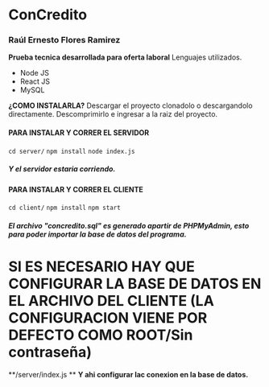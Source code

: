 # ConCredito
### Raúl Ernesto Flores Ramirez
**Prueba tecnica desarrollada para oferta laboral**
Lenguajes utilizados.
- Node JS
- React JS
- MySQL

**¿COMO INSTALARLA?**
Descargar el proyecto clonadolo o descargandolo directamente.
Descomprimirlo e ingresar a la raiz del proyecto.
#### **PARA INSTALAR Y CORRER EL SERVIDOR**
`cd server/`
`npm install`
`node index.js`

##### Y el servidor estaria corriendo.
#### **PARA INSTALAR Y CORRER EL CLIENTE**
`cd client/`
`npm install`
`npm start`

##### El archivo "concredito.sql" es generado apartir de PHPMyAdmin, esto para poder importar la base de datos del programa.

# SI ES NECESARIO HAY QUE CONFIGURAR LA BASE DE DATOS EN EL ARCHIVO DEL CLIENTE (LA CONFIGURACION VIENE POR DEFECTO COMO ROOT/Sin contraseña)
**/server/index.js **
**Y ahi configurar lac conexion en la base de datos.**
